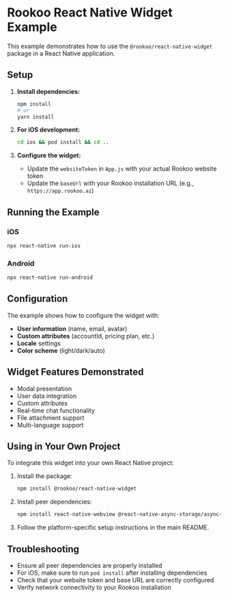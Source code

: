 # Rookoo React Native Widget Example

This example demonstrates how to use the `@rookoo/react-native-widget` package in a React Native application.

## Setup

1. **Install dependencies:**
   ```bash
   npm install
   # or
   yarn install
   ```

2. **For iOS development:**
   ```bash
   cd ios && pod install && cd ..
   ```

3. **Configure the widget:**
   - Update the `websiteToken` in `App.js` with your actual Rookoo website token
   - Update the `baseUrl` with your Rookoo installation URL (e.g., `https://app.rookoo.ai`)

## Running the Example

### iOS
```bash
npx react-native run-ios
```

### Android
```bash
npx react-native run-android
```

## Configuration

The example shows how to configure the widget with:

- **User information** (name, email, avatar)
- **Custom attributes** (accountId, pricing plan, etc.)
- **Locale** settings
- **Color scheme** (light/dark/auto)

## Widget Features Demonstrated

- Modal presentation
- User data integration
- Custom attributes
- Real-time chat functionality
- File attachment support
- Multi-language support

## Using in Your Own Project

To integrate this widget into your own React Native project:

1. Install the package:
   ```bash
   npm install @rookoo/react-native-widget
   ```

2. Install peer dependencies:
   ```bash
   npm install react-native-webview @react-native-async-storage/async-storage
   ```

3. Follow the platform-specific setup instructions in the main README.

## Troubleshooting

- Ensure all peer dependencies are properly installed
- For iOS, make sure to run `pod install` after installing dependencies
- Check that your website token and base URL are correctly configured
- Verify network connectivity to your Rookoo installation
